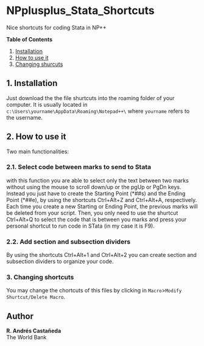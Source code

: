 # NPplusplus_Stata_Shortcuts
Nice shortcuts for coding Stata in NP++

__Table of Contents__  
1. [Installation](##1-Installation)
2. [How to use it](##2-usage)
3. [Changing shurcuts](##3-change)

## 1. Installation

Just download the the file shurtcuts into the roaming folder of your computer. It is usually located in `c:\Users\yourname\AppData\Roaming\Notepad++\` where `yourname` refers to the username. 

## 2. How to use it
Two main functionalities:

### 2.1. Select code between marks to send to Stata
with this function you are able to select only the text between two marks without using the mouse to scroll down/up or the pgUp or PgDn keys. Instead you just have to create the Starting Point (\*##s) and the Ending Point (\*##e), by using the shortcuts Ctrl+Alt+Z and Ctrl+Alt+A, respectively. Each time you create a new Starting or Ending Point, the previous marks will be deleted from your script. Then, you only need to use the shurtcut Ctrl+Alt+Q to select the code that is between you marks and press your personal shortcut to run code in STata (in my case it is F9). 

### 2.2. Add section and subsection dividers

By using the shortcuts Ctrl+Alt+1 and Ctrl+Alt+2 you can create section and subsection dividers to organize your code. 

### 3. Changing shortcuts

You may change the chortcuts of this files by clicking in `Macro`>`Modify Shurtcut/Delete Macro`. 

Author
------
  **R. Andrés Castañeda**  
  The World Bank
